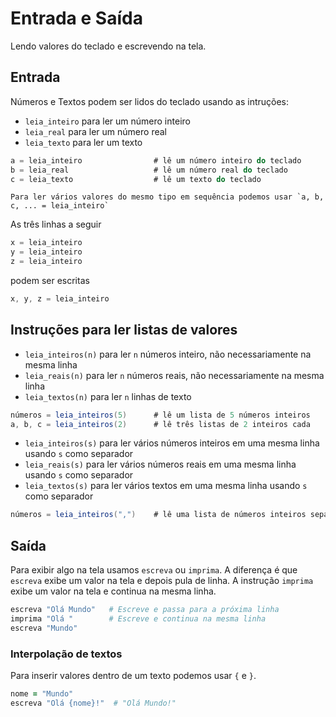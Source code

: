 # Entrada e Saída

Lendo valores do teclado e escrevendo na tela.

## Entrada

Números e Textos podem ser lidos do teclado usando as intruções:
 - `leia_inteiro` para ler um número inteiro
 - `leia_real` para ler um número real
 - `leia_texto` para ler um texto

````scala
a = leia_inteiro                # lê um número inteiro do teclado
b = leia_real                   # lê um número real do teclado
c = leia_texto                  # lê um texto do teclado
````

```tip
Para ler vários valores do mesmo tipo em sequência podemos usar `a, b, c, ... = leia_inteiro`
```
As três linhas a seguir

````scala
x = leia_inteiro
y = leia_inteiro
z = leia_inteiro
````

podem ser escritas

````scala
x, y, z = leia_inteiro
````

## Instruções para ler listas de valores

- `leia_inteiros(n)` para ler `n` números inteiro, não necessariamente na mesma linha
- `leia_reais(n)` para ler `n` números reais, não necessariamente na mesma linha
- `leia_textos(n)` para ler `n` linhas de texto

````scala
números = leia_inteiros(5)      # lê um lista de 5 números inteiros
a, b, c = leia_inteiros(2)      # lê três listas de 2 inteiros cada
````

- `leia_inteiros(s)` para ler vários números inteiros em uma mesma linha usando `s` como separador
- `leia_reais(s)` para ler vários números reais em uma mesma linha usando `s` como separador
- `leia_textos(s)` para ler vários textos em uma mesma linha usando `s` como separador

````scala
números = leia_inteiros(",")    # lê uma lista de números inteiros separados por vírgula
````

## Saída

Para exibir algo na tela usamos `escreva` ou `imprima`. A diferença é que `escreva` exibe um valor na tela e depois pula de linha. A instrução `imprima` exibe um valor na tela e continua na mesma linha.

````ruby
escreva "Olá Mundo"   # Escreve e passa para a próxima linha
imprima "Olá "        # Escreve e continua na mesma linha
escreva "Mundo"
````

### Interpolação de textos

Para inserir valores dentro de um texto podemos usar `{` e `}`.

````ruby
nome = "Mundo"
escreva "Olá {nome}!"  # "Olá Mundo!"
````
